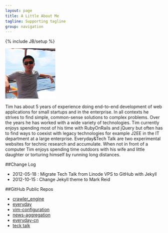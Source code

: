 ```yaml
---
layout: page
title: A Little About Me
tagline: Supporting tagline
group: navigation
---
```


{% include JB/setup %}

<img class='inset right' src='/images/avatar1.png' title='Tim Tang' alt='Photo of Tim.Tang at redang island!' width='160px' />

Tim has about 5 years of experience doing end-to-end development of web applications for small startups and in the enterprise. In all contexts he strives to find simple, common-sense solutions to complex problems. Over the years he has worked with a wide variety of technologies. Tim currently enjoys spending most of his time with RubyOnRails and jQuery but often has to find ways to coexist with legacy technologies for example J2EE in the IT department at a large enterprise. Everyday&Tech Talk are two experimental websites for technic research and accumulate. When not in front of a computer Tim enjoys spending time outdoors with his wife and little daughter or torturing himself by running long distances.

##Change Log
 - 2012-05-18 : Migrate Tech Talk from Linode VPS to GitHub with Jekyll
 - 2012-10-15 : Change Jekyll theme to Mark Reid

##GitHub Public Repos
 - [crawler_engine]
 - [everyday]
 - [vim-configuration]
 - [news-aggregation]
 - [everyday-cn]
 - [teck talk]

[crawler_engine]: https://github.com/tim-tang/crawler_engine
[everyday]: https://github.com/tim-tang/everyday
[vim-configuration]: https://github.com/tim-tang/vim
[news-aggregation]: https://github.com/tim-tang/news_agg
[everyday-cn]: https://github.com/tim-tang/everyday-cn
[teck talk]: https://github.com/tim-tang/tim-tang.github.com
